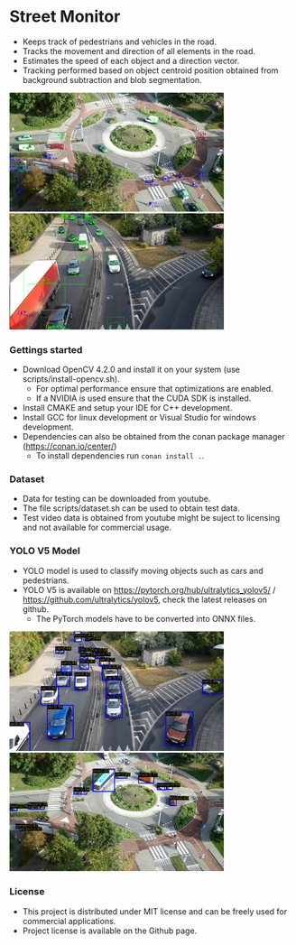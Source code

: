 # Street Monitor
 - Keeps track of pedestrians and vehicles in the road.
 - Tracks the movement and direction of all elements in the road.
 - Estimates the speed of each object and a direction vector.
 - Tracking performed based on object centroid position obtained from background subtraction and blob segmentation.

<img src="https://raw.githubusercontent.com/tentone/street-monitor/master/readme/d.png" width="380">
<img src="https://raw.githubusercontent.com/tentone/street-monitor/master/readme/g.png" width="380">

### Gettings started

- Download OpenCV 4.2.0 and install it on your system (use scripts/install-opencv.sh).
    - For optimal performance ensure that optimizations are enabled.
    - If a NVIDIA is used ensure that the CUDA SDK is installed. 
- Install CMAKE and setup your IDE for C++ development.
- Install GCC for linux development or Visual Studio for windows development.
- Dependencies can also be obtained from the conan package manager (https://conan.io/center/)
    - To install dependencies run `conan install .`.

### Dataset
 - Data for testing can be downloaded from youtube.
 - The file scripts/dataset.sh can be used to obtain test data.
 - Test video data is obtained from youtube might be suject to licensing and not available for commercial usage.

### YOLO V5 Model
 - YOLO model is used to classify moving objects such as cars and pedestrians.
 - YOLO V5 is available on https://pytorch.org/hub/ultralytics_yolov5/ / https://github.com/ultralytics/yolov5, check the latest releases on github.
    - The PyTorch models have to be converted into ONNX files.

<img src="https://raw.githubusercontent.com/tentone/street-monitor/master/readme/f.png" width="380">
<img src="https://raw.githubusercontent.com/tentone/street-monitor/master/readme/a.png" width="380">

### License
- This project is distributed under MIT license and can be freely used for commercial applications.
- Project license is available on the Github page.
